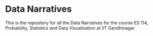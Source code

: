 # Data Narratives

This is the repository for all the Data Narratives for the course ES 114, Probability, Statistics and Data Visualisation at IIT Gandhinagar

